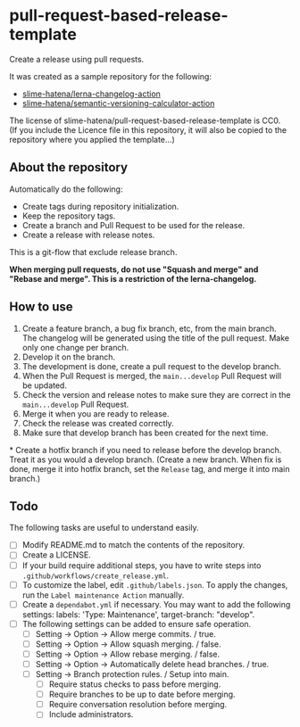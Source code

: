# pull-request-based-release-template

Create a release using pull requests.

It was created as a sample repository for the following:

- [slime-hatena/lerna-changelog-action](https://github.com/slime-hatena/lerna-changelog-action)
- [slime-hatena/semantic-versioning-calculator-action](https://github.com/slime-hatena/semantic-versioning-calculator-action)

The license of slime-hatena/pull-request-based-release-template is CC0.  
(If you include the Licence file in this repository, it will also be copied to the repository where you applied the template...)

## About the repository

Automatically do the following:

- Create tags during repository initialization.
- Keep the repository tags.
- Create a branch and Pull Request to be used for the release.
- Create a release with release notes.

This is a git-flow that exclude release branch.

**When merging pull requests, do not use "Squash and merge" and "Rebase and merge". This is a restriction of the lerna-changelog.**

## How to use

1. Create a feature branch, a bug fix branch, etc, from the main branch.  
The changelog will be generated using the title of the pull request. Make only one change per branch.
2. Develop it on the branch.
3. The development is done, create a pull request to the develop branch.
4. When the Pull Request is merged, the `main...develop` Pull Request will be updated.
5. Check the version and release notes to make sure they are correct in the `main...develop` Pull Request.
6. Merge it when you are ready to release.
7. Check the release was created correctly.
8. Make sure that develop branch has been created for the next time.

\* Create a hotfix branch if you need to release before the develop branch. Treat it as you would a develop branch. (Create a new branch. When fix is done, merge it into hotfix branch, set the `Release` tag, and merge it into main branch.)

## Todo

The following tasks are useful to understand easily.

- [ ] Modify README.md to match the contents of the repository.
- [ ] Create a LICENSE.
- [ ] If your build require additional steps, you have to write steps into `.github/workflows/create_release.yml`.
- [ ] To customize the label, edit `.github/labels.json`. To apply the changes, run the `Label maintenance Action` manually.
- [ ] Create a `dependabot.yml` if necessary. You may want to add the following settings: labels: 'Type: Maintenance', target-branch: "develop".
- [ ] The following settings can be added to ensure safe operation.
  - [ ] Setting -> Option -> Allow merge commits. / true.
  - [ ] Setting -> Option -> Allow squash merging. / false.
  - [ ] Setting -> Option -> Allow rebase merging. / false.
  - [ ] Setting -> Option -> Automatically delete head branches. / true.
  - [ ] Setting -> Branch protection rules. / Setup into main.
    - [ ] Require status checks to pass before merging.
    - [ ] Require branches to be up to date before merging.
    - [ ] Require conversation resolution before merging.
    - [ ] Include administrators.
